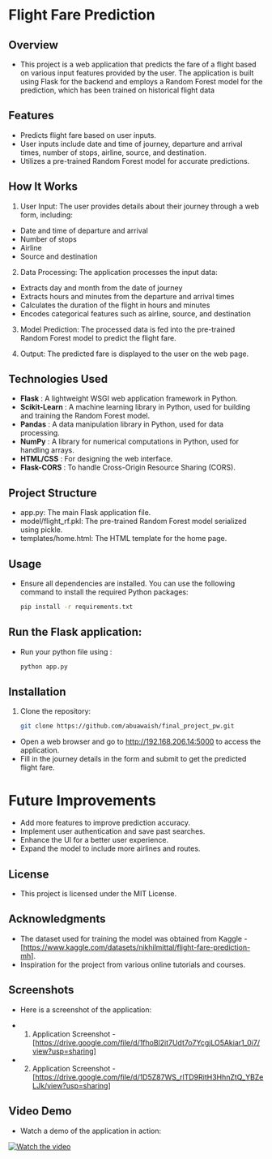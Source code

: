 # **Flight Fare Prediction**

## **Overview**
- This project is a web application that predicts the fare of a flight based on various input features provided by the user. The application is built using Flask for the backend and employs a Random Forest model for the prediction, which has been trained on historical flight data

## **Features**
- Predicts flight fare based on user inputs.
- User inputs include date and time of journey, departure and arrival times, number of stops, airline, source, and destination.
- Utilizes a pre-trained Random Forest model for accurate predictions.

## **How It Works**
1. User Input: The user provides details about their journey through a web form, including:

- Date and time of departure and arrival
- Number of stops
- Airline
- Source and destination
2. Data Processing: The application processes the input data:

- Extracts day and month from the date of journey
- Extracts hours and minutes from the departure and arrival times
- Calculates the duration of the flight in hours and minutes
- Encodes categorical features such as airline, source, and destination
3. Model Prediction: The processed data is fed into the pre-trained Random Forest model to predict the flight fare.

4. Output: The predicted fare is displayed to the user on the web page.

## **Technologies Used**

- **Flask** : A lightweight WSGI web application framework in Python.
- **Scikit-Learn** : A machine learning library in Python, used for building and training the Random Forest model.
- **Pandas** : A data manipulation library in Python, used for data processing.
- **NumPy** : A library for numerical computations in Python, used for handling arrays.
- **HTML/CSS** : For designing the web interface.
- **Flask-CORS** : To handle Cross-Origin Resource Sharing (CORS).

## **Project Structure**
- app.py: The main Flask application file.
- model/flight_rf.pkl: The pre-trained Random Forest model serialized using pickle.
- templates/home.html: The HTML template for the home page.

## **Usage**
- Ensure all dependencies are installed. You can use the following command to install the required Python packages: 

    ```bash
    pip install -r requirements.txt


## **Run the Flask application:**
- Run your python file using :
    ```bash  
    python app.py

## **Installation**

1. Clone the repository:
   ```bash
   git clone https://github.com/abuawaish/final_project_pw.git

- Open a web browser and go to http://192.168.206.14:5000 to access the application.
- Fill in the journey details in the form and submit to get the predicted flight fare.

# **Future Improvements**

- Add more features to improve prediction accuracy.
- Implement user authentication and save past searches.
- Enhance the UI for a better user experience.
- Expand the model to include more airlines and routes.

## **License**

- This project is licensed under the MIT License.

## **Acknowledgments**

- The dataset used for training the model was obtained from Kaggle - [https://www.kaggle.com/datasets/nikhilmittal/flight-fare-prediction-mh].
- Inspiration for the project from various online tutorials and courses.

## **Screenshots**

- Here is a screenshot of the application:

- 1. Application Screenshot - [https://drive.google.com/file/d/1fhoBl2it7Udt7o7YcgjLO5Akiar1_0i7/view?usp=sharing]
- 2. Application Screenshot - [https://drive.google.com/file/d/1D5Z87WS_rlTD9RitH3HhnZtQ_YBZeLJk/view?usp=sharing]

## **Video Demo**

- Watch a demo of the application in action:

[![Watch the video](https://data.textstudio.com/output/sample/animated/1/3/0/5/demonstration-3-15031.gif)](https://drive.google.com/file/d/1AKgPkT8s3Mrb75x8QQN7mFf3t8_-G9ln/view?usp=sharing)


